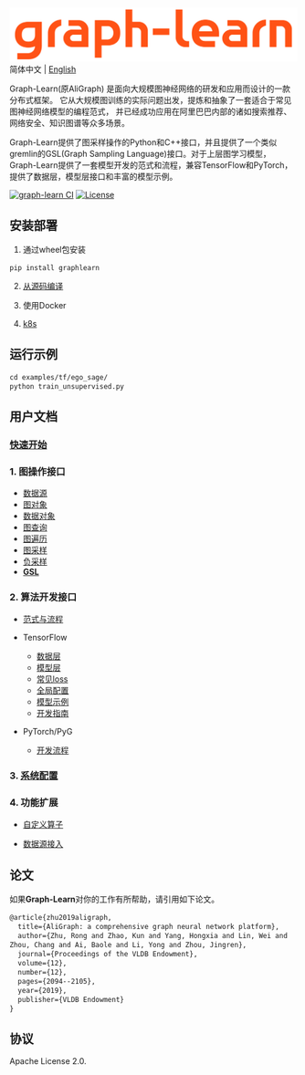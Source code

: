 ![GL](docs/images/graph-learn.png)
简体中文 | [English](README_en.md)

Graph-Learn(原AliGraph) 是面向大规模图神经网络的研发和应用而设计的一款分布式框架。
它从大规模图训练的实际问题出发，提炼和抽象了一套适合于常见图神经网络模型的编程范式， 并已经成功应用在阿里巴巴内部的诸如搜索推荐、网络安全、知识图谱等众多场景。

Graph-Learn提供了图采样操作的Python和C++接口，并且提供了一个类似gremlin的GSL(Graph Sampling Language)接口。对于上层图学习模型，Graph-Learn提供了一套模型开发的范式和流程，兼容TensorFlow和PyTorch，提供了数据层，模型层接口和丰富的模型示例。

[![graph-learn CI](https://github.com/alibaba/graph-learn/workflows/graph-learn%20CI/badge.svg)](https://github.com/alibaba/graph-learn/actions)
[![License](https://img.shields.io/badge/License-Apache%202.0-blue.svg)](https://github.com/alibaba/graph-learn/blob/master/LICENSE)



## 安装部署

1. 通过wheel包安装
```
pip install graphlearn
```

2. [从源码编译](docs/install_cn.md)

3. 使用Docker

4. [k8s](docs/k8s.md)

## 运行示例
```
cd examples/tf/ego_sage/
python train_unsupervised.py
```

## 用户文档

### [快速开始](docs/quick_start_cn.md)

### 1. 图操作接口

*  [数据源](docs/data_loader_cn.md)
*  [图对象](docs/graph_object_cn.md)
*  [数据对象](docs/data_object_cn.md)
*  [图查询](docs/graph_query_cn.md)
*  [图遍历](docs/graph_traverse_cn.md)
*  [图采样](docs/graph_sampling_cn.md)
*  [负采样](docs/negative_sampling_cn.md)
*  [**GSL**](docs/gsl_cn.md)

### 2. 算法开发接口
  
*  [范式与流程](docs/gnn_programming_model_cn.md)

*  TensorFlow
    - [数据层](docs/tf_data_layer_cn.md)
    - [模型层](docs/tf_model_layer_cn.md)
    - [常见loss](docs/tf_loss_cn.md)
    - [全局配置](docs/tf_config_cn.md)
    - [模型示例](docs/tf_model_example_cn.md)
    - [开发指南](docs/tf_custom_model_tutorial_cn.md)

*  PyTorch/PyG

    - [开发流程](docs/torch_custom_model_tutorial_cn.md)


### 3. [系统配置](docs/global_config_cn.md)

### 4. 功能扩展

* [自定义算子](docs/operator.md)

* [数据源接入](docs/other_source.md)

## 论文

如果**Graph-Learn**对你的工作有所帮助，请引用如下论文。

```
@article{zhu2019aligraph,
  title={AliGraph: a comprehensive graph neural network platform},
  author={Zhu, Rong and Zhao, Kun and Yang, Hongxia and Lin, Wei and Zhou, Chang and Ai, Baole and Li, Yong and Zhou, Jingren},
  journal={Proceedings of the VLDB Endowment},
  volume={12},
  number={12},
  pages={2094--2105},
  year={2019},
  publisher={VLDB Endowment}
}
```

## 协议

Apache License 2.0.
